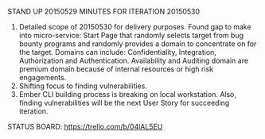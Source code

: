 STAND UP 20150529 MINUTES FOR ITERATION 20150530


1. Detailed scope of 20150530 for delivery purposes.
Found gap to make into micro-service: Start Page that
randomly selects target from bug bounty programs and
randomly provides a domain to concentrate on for the target.
Domains can include: Confidentiality, Integration,
Authorization and Authentication. Availability and
Auditing domain are premium domain because of internal
resources or high risk engagements.
2. Shifting focus to finding vulnerabilities.
3. Ember CLI building process is breaking on local
workstation. Also, finding vulnerabilities will be the
next User Story for succeeding iteration.

STATUS BOARD: https://trello.com/b/04lAL5EU
